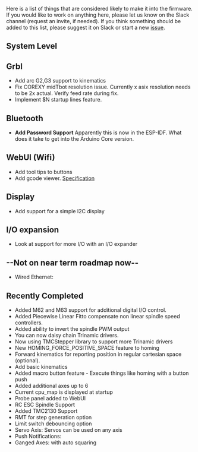 Here is a list of things that are considered likely to make it into the firmware. If you would like to work on anything here, please let us know on the Slack channel (request an invite, if needed). If you think something should be added to this list, please suggest it on Slack or start a new [issue](https://github.com/bdring/Grbl_Esp32/issues).

## System Level


## Grbl 
 - Add arc G2,G3 support to kinematics
 - Fix COREXY midTbot resolution issue. Currently x asix resolution needs to be 2x actual. Verify feed rate during fix.
 - Implement $N startup lines feature.
## Bluetooth
 - **Add Password Support** Apparently this is now in the ESP-IDF. What does it take to get into the Arduino Core version.

## WebUI (Wifi)
 - Add tool tips to buttons
 - Add gcode viewer. [Specification](https://github.com/bdring/Grbl_Esp32/wiki/Basic-GCode-Visualizer-Specification)

## Display
 - Add support for a simple I2C display

## I/O expansion
 - Look at support for more I/O with an I/O expander

## --Not on near term roadmap now--
 - Wired Ethernet:

## Recently Completed
 - Added M62 and M63 support for additional digital I/O control.
 - Added Piecewise Linear Fitto compensate non linear spindle speed controllers.
 - Added ability to invert the spindle PWM output
 - You can now daisy chain Trinamic drivers.
 - Now using TMCStepper library to support more Trinamic drivers
 - New HOMING_FORCE_POSITIVE_SPACE feature to homing
 - Forward kinematics for reporting position in regular cartesian space (optional).
 - Add basic kinematics
 - Added macro button feature - Execute things like homing with a button push
 - Added additional axes up to 6
 - Current cpu_map is displayed at startup
 - Probe panel added to WebUI
 - RC ESC Spindle Support
 - Added TMC2130 Support
 - RMT for step generation option
 - Limit switch debouncing option
 - Servo Axis: Servos can be used on any axis
 - Push Notifications:
 - Ganged Axes: with auto squaring